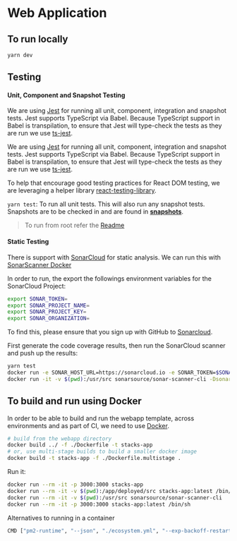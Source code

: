 # Web Application

## To run locally

```bash
yarn dev
```

## Testing

#### Unit, Component and Snapshot Testing

We are using [Jest](https://jestjs.io/) for running all unit, component,
integration and snapshot tests. Jest supports TypeScript via Babel. Because
TypeScript support in Babel is transpilation, to ensure that Jest will
type-check the tests as they are run we use
[ts-jest](https://github.com/kulshekhar/ts-jest).

We are using [Jest](https://jestjs.io/) for running all unit, component,
integration and snapshot tests. Jest supports TypeScript via Babel. Because
TypeScript support in Babel is transpilation, to ensure that Jest will
type-check the tests as they are run we use
[ts-jest](https://github.com/kulshekhar/ts-jest).

To help that encourage good testing practices for React DOM testing, we are
leveraging a helper library [react-testing-library](https://jestjs.io/).

`yarn test`: To run all unit tests. This will also run any snapshot tests.
Snapshots are to be checked in and are found in
[**snapshots**](__tests__/__snapshots__).

> To run from root refer the [Readme](../../README.md)

#### Static Testing

There is support with [SonarCloud](https://sonarcloud.io/) for static analysis.
We can run this with
[SonarScanner Docker](https://github.com/SonarSource/sonar-scanner-cli-docker)

In order to run, the export the followings environment variables for the
SonarCloud Project:

```bash
export SONAR_TOKEN=
export SONAR_PROJECT_NAME=
export SONAR_PROJECT_KEY=
export SONAR_ORGANIZATION=
```

To find this, please ensure that you sign up with GitHub to
[Sonarcloud](https://sonarcloud.io).

First generate the code coverage results, then run the SonarCloud scanner and
push up the results:

```bash
yarn test
docker run -e SONAR_HOST_URL=https://sonarcloud.io -e SONAR_TOKEN=$SONAR_TOKEN -e SONAR_PROJECT_KEY=$SONAR_PROJECT_KEY -e SONAR_PROJECT_KEY=$SONAR_PROJECT_KEY -e SONAR_ORGANIZATION=$SONAR_ORGANIZATION -e BUILD_NUMBER=1.2.3 --rm -t -v $(pwd):/usr/src sonarsource/sonar-scanner-cli
docker run -it -v $(pwd):/usr/src sonarsource/sonar-scanner-cli -Dsonar.host.url=https://sonarcloud.io -Dsonar.login=$SONAR_TOKEN -Dsonar.projectKey=$SONAR_PROJECT_KEY -e sonar.organization=$SONAR_ORGANIZATION
```




## To build and run using Docker

In order to be able to build and run the webapp template, across environments
and as part of CI, we need to use [Docker](https://docs.docker.com/install/).

```bash
# build from the webapp directory
docker build ../ -f ./Dockerfile -t stacks-app
# or, use multi-stage builds to build a smaller docker image
docker build -t stacks-app -f ./Dockerfile.multistage .
```

Run it:

```bash
docker run --rm -it -p 3000:3000 stacks-app
docker run --rm -it -v $(pwd):/app/deployed/src stacks-app:latest /bin/sh
docker run --rm -it -v $(pwd):/usr/src sonarsource/sonar-scanner-cli
docker run --rm -it -p 3000:3000 stacks-app:latest /bin/sh
```

Alternatives to running in a container

```bash
CMD ["pm2-runtime", "--json", "./ecosystem.yml", "--exp-backoff-restart-delay=500", "-a", "--update-env"]
```
